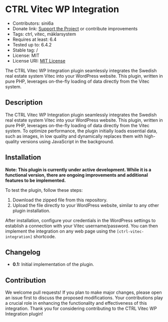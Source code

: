 # CTRL Vitec WP Integration

 - Contributors: sini6a 
 - Donate link: [Support the Project](https://ctrl.mk/) or contribute improvements
 - Tags: ctrl, vitec, mäklarsystem 
 - Requires at least: 6.4 
 - Tested up to: 6.4.2 
 - Stable tag: / 
 - License: MIT 
 - License URI: [MIT License](https://www.mit.edu/~amini/LICENSE.md)

The CTRL Vitec WP Integration plugin seamlessly integrates the Swedish real estate system Vitec into your WordPress website. This plugin, written in pure PHP, leverages on-the-fly loading of data directly from the Vitec system.

## Description

The CTRL Vitec WP Integration plugin seamlessly integrates the Swedish real estate system Vitec into your WordPress website. This plugin, written in pure PHP, leverages on-the-fly loading of data directly from the Vitec system. To optimize performance, the plugin initially loads essential data, such as images, in low quality and dynamically replaces them with high-quality versions using JavaScript in the background.


## Installation


**Note: This plugin is currently under active development. While it is a functional version, there are ongoing improvements and additional features to be implemented.**

To test the plugin, follow these steps:

1.  Download the zipped file from this repository.
2.  Upload the file directly to your WordPress website, similar to any other plugin installation.

After installation, configure your credentials in the WordPress settings to establish a connection with your Vitec username/password. You can then implement the integration on any web page using the `[ctrl-vitec-integration]` shortcode.


## Changelog

-   **0.1:** Initial implementation of the plugin.
## Contribution

We welcome pull requests! If you plan to make major changes, please open an issue first to discuss the proposed modifications. Your contributions play a crucial role in enhancing the functionality and effectiveness of this integration. Thank you for considering contributing to the CTRL Vitec WP Integration plugin!
